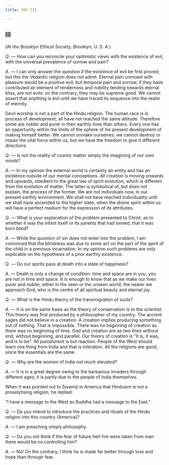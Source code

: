 ```yaml
---
title: 395 III

---
```

  

## III

(*At the Brooklyn Ethical Society, Brooklyn, U. S. A.*)

*Q*. — How can you reconcile your optimistic views with the existence of
evil, with the universal prevalence of sorrow and pain?

*A*. — I can only answer the question if the existence of evil be first
proved; but this the Vedantic religion does not admit. Eternal pain
unmixed with pleasure would be a positive evil; but temporal pain and
sorrow, if they have contributed an element of tenderness and nobility
tending towards eternal bliss, are not evils: on the contrary, they may
be supreme good. We cannot assert that anything is evil until we have
traced its sequence into the realm of eternity.

Devil worship is not a part of the Hindu religion. The human race is in
process of development; all have not reached the same altitude.
Therefore some are nobler and purer in their earthly lives than others.
Every one has an opportunity within the limits of the sphere of his
present development of making himself better. We cannot unmake
ourselves; we cannot destroy or impair the vital force within us, but we
have the freedom to give it different directions.

*Q*. — Is not the reality of cosmic matter simply the imagining of our
own minds?

*A*. — In my opinion the external world is certainly an entity and has
an existence outside of our mental conceptions. All creation is moving
onwards and upwards, obedient to the great law of spirit evolution,
which is different from the evolution of matter. The latter is
symbolical of, but does not explain, the process of the former. We are
not individuals now, in our present earthly environment. We shall not
have reached individuality until we shall have ascended to the higher
state, when the divine spirit within us will have a perfect medium for
the expression of its attributes.

*Q*. — What is your explanation of the problem presented to Christ, as
to whether it was the infant itself or its parents that had sinned, that
it was born blind?

*A*. — While the question of sin does not enter into the problem, I am
convinced that the blindness was due to some act on the part of the
spirit of the child in a previous incarnation. In my opinion such
problems are only explicable on the hypothesis of a prior earthly
existence.

*Q*. — Do our spirits pass at death into a state of happiness?

*A*. — Death is only a change of condition: time and space are in you,
you are not in time and space. It is enough to know that as we make our
lives purer and nobler, either in the seen or the unseen world, the
nearer we approach God, who is the centre of all spiritual beauty and
eternal joy.

*Q*. — What is the Hindu theory of the transmigration of souls?

*A*. — It is on the same basis as the theory of conservation is to the
scientist. This theory was first produced by a philosopher of my
country. The ancient sages did not believe in a creation. A creation
implies producing something out of nothing. That is impossible. There
was no beginning of creation as there was no beginning of time. God and
creation are as two lines without end, without beginning, and parallel.
Our theory of creation is "It is, it was, and is to be". All punishment
is but reaction. People of the West should learn one thing from India
and that is toleration. All the religions are good, since the essentials
are the same.

*Q*. — Why are the women of India not much elevated?

*A*. — It is in a great degree owing to the barbarous invaders through
different ages; it is partly due to the people of India themselves.

When it was pointed out to Swamiji in America that Hinduism is not a
proselytising religion, he replied:

"I have a message to the West as Buddha had a message to the East."

*Q*. — Do you intend to introduce the practices and rituals of the Hindu
religion into this country (America)?

*A*. — I am preaching simply philosophy.

*Q*. — Do you not think if the fear of future hell-fire were taken from
man there would be no controlling him?

*A*. — No! On the contrary, I think he is made far better through love
and hope than through fear.